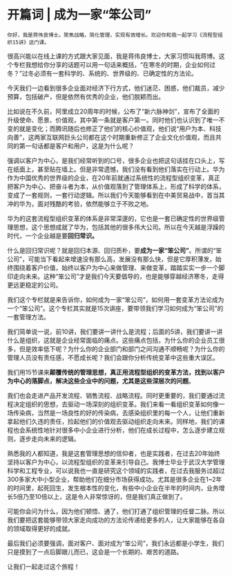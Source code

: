 # 开篇词 | 成为一家“笨公司”

    你好，我是蒋伟良博士。聚焦战略，简化管理，实现有效增长。欢迎你和我一起学习《流程型组织15讲》这门课。

很高兴能以在线上课的方式跟大家见面，我是蒋伟良博士，大家习惯叫我蒋博。这个专栏我想给你分享的话题可以用一句话来概括，“在寒冬的时期，企业如何过冬？”过冬必须有一套科学的、系统的、世界级的、已确定性的方法论。

今天我们一边看到很多企业面对经济下行方式，他们迷茫、困惑，他们裁员，减少预算，包括破产，但是依然有优秀的企业，他们脱颖而出。

比如说在不久前，阿里成立20周年的时候，公布了“新六脉神剑”，宣布了全面的升级使命、愿景、价值观，其中第一条就是客户第一。同时他们也认识到了唯一不变的就是变化；而腾讯随后也修正了他们的核心价值观，他们说“用户为本、科技向善”，这两家互联网巨头公司都在这个时期重新修正了企业文化价值观，而且共同的第一句话都是客户和用户，这是为什么呢？

强调以客户为中心，是我们经常听到的口号，很多企业也把这句话挂在口头上，写在纸面上，甚至贴在墙上。但是非常遗憾，我们没有看到他们落实在行动上。华为作为中国优秀的世界级的企业，在20年前就通过系统性的流程型组织变革，真正把客户为中心、把奋斗者为本，从价值观落到了管理体系上，形成了科学的体系，变成了一套规则，一套行动逻辑。所以我们今天能够看到在中美贸易战中，首当其冲的华为，面对残酷的考验，依然能够立于不败之地。

华为的这套流程型组织变革的体系是非常深邃的，它也是一套已确定性的世界级管理思想，这个思想成就了华为，包括其他的很多伟大公司。所以在今天越是浮躁的时代，一个企业越是要**回归常识。**

什么是回归常识呢？就是回归本源、回归质朴，要**成为一家“笨公司”**。所谓的“笨公司”，可能当下看起来增速没有那么高，发展没有那么快，但是它厚积薄发，始终围绕着客户价值，始终以客户为中心来做管理、来做变革，踏踏实实一步一个脚印走向未来。这种“笨公司”才是我们今天要倡导的，也是能够穿越经济寒冬，走得更远更稳定的公司。

我们这个专栏就是来告诉你，如何成为一家“笨公司”，如何用一套变革方法论成为一个“笨公司”。这个专栏其实就是15次讲座，要带领我们学习如何成为“笨公司”的一套管理方法。

我们简单说一说，前10讲，我们要讲一讲什么是流程；后面的5讲，我们要讲一讲什么是组织，这就是企业经常面临的痛点。这些痛点包括，为什么你的企业员工很多，但是效率低下呢？为什么你的企业部门和部门之间沟通不顺畅呢？为什么你的管理人员没有责任感，不愿成长呢？我们会跟你分析传统变革中这些重大误区。

我们用15节课来**颠覆传统的管理思想，真正用流程型组织的变革方法，找到以客户为中心的落脚点，解决这些企业中的问题，尤其是这些深层次的问题**。

我们也会走进产品开发流程、销售流程、战略流程。同时更重要的，我们要通过流程决定组织的思想，去驱动一场深刻的组织变革。我们来看一看组织变革如何像一场传染病，当然是一场良性的好的传染病，去感染组织里的每一个人，让他们重新拿起他们久违的责任，捡起他们的价值观去驱动组织走向未来。同样地，我们的课程也会系统性地针对很多中小企业进行分析，他们在成长过程中，怎么逐步建立规则，逐步走向未来的逻辑。

熟悉我的人都知道，我是这套管理思想的信仰者，也是实践者，在过去20年始终坚持以客户为中心，以流程型组织的变革来引导自己。我博士毕业于武汉大学管理科学和工程专业，可以说我也一直是研究这个领域的实践者，在过去我服务过超过300多家大中小型企业，帮助他们在细分市场获得成功。尤其是很多企业在1~2年的时间里，起死回生，发生根本性的变化，有些中小企业在半年的时间内，业务增长5倍乃至10倍以上，这是令人非常惊讶的，但是我们真正做到了。

可能你会问为什么，因为他们顿悟、通了，他们打通了组织管理的任督二脉。所以我们要把这套能够带领大家走向成功的方法论传递给更多的人，让大家能够在各自的领域取得更好的成就。

最后我们必须要强调，面对客户、面对成为“笨公司”，我们永远都是小学生，我们只是摸到了一点后脚跟儿而已，这会是一个长期的、艰苦的道路。

让我们一起走过这个旅程！
    